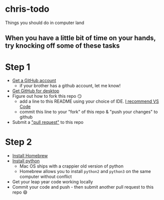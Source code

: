 # chris-todo
Things you should do in computer land

## When you have a little bit of time on your hands, try knocking off some of these tasks

Step 1
======

* [Get a GitHub account](https://github.com/join)
  - if your brother has a github account, let me know!
* [Get GitHub for desktop](https://desktop.github.com/)
* Figure out how to fork this repo :smirk:
  - add a line to this README using your choice of IDE. [I recommend VS Code](https://code.visualstudio.com/)
  - commit this line to your "fork" of this repo & "push your changes" to github
* Submit a ["pull request"](https://help.github.com/articles/about-pull-requests/) to this repo

Step 2
======

* [Install Homebrew](https://brew.sh/)
* [Install python](https://gist.github.com/patriciogonzalezvivo/77da993b14a48753efda#install-python)
  - Mac OS ships with a crappier old version of python
  - Homebrew allows you to install `python2` and `python3` on the same computer without conflict
* Get your leap year code working locally
* Commit your code and push - then submit another pull request to this repo :smile:
